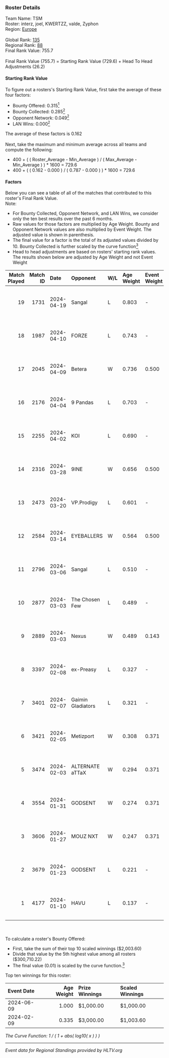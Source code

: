 ### Roster Details<br />
Team Name: TSM<br />
Roster: interz, joel, KWERTZZ, valde, Zyphon<br />
Region: [Europe]( ../standings_europe.md)<br />
<br />
Global Rank: [135](../standings_global.md)<br />
Regional Rank: [88]( ../standings_europe.md)<br />
Final Rank Value:  755.7<br />
<br />
Final Rank Value (755.7) = Starting Rank Value (729.6) + Head To Head Adjustments (26.2)<br />

#### Starting Rank Value<br />
To figure out a rosters's Starting Rank Value, first take the average of these four factors:<br />
- Bounty Offered: 0.315[<sup>1</sup>](#table2)
- Bounty Collected: 0.285[<sup>2</sup>](#table1)
- Opponent Network: 0.049[<sup>2</sup>](#table1)
- LAN Wins: 0.000[<sup>2</sup>](#table1)

The average of these factors is 0.162<br />
<br />
Next, take the maximum and minimum average across all teams and compute the following:<br />
- 400 + ( ( Roster_Average - Min_Average ) / ( Max_Average - Min_Average ) ) * 1600 = 729.6
- 400 + ( ( 0.162 - 0.000 ) / ( 0.787 - 0.000 ) ) * 1600 = 729.6


#### Factors<br />
Below you can see a table of all of the matches that contributed to this roster's Final Rank Value.<br />
Note:<br />

- For Bounty Collected, Opponent Network, and LAN Wins, we consider only the ten best results over the past 6 months.
- Raw values for those factors are multiplied by Age Weight. Bounty and Opponent Network values are also multiplied by Event Weight. The adjusted value is shown in parenthesis.
- The final value for a factor is the total of its adjusted values divided by 10. Bounty Collected is further scaled by the curve function[<sup>3</sup>](#curveFunction)
- Head to head adjustments are based on rosters' starting rank values. The results shown below are adjusted by Age Weight and not Event Weight
<span id="table1"></span><br />


| Match Played | Match ID | Date       | Opponent          | W/L | Age Weight | Event Weight | Bounty Collected | Opponent Network | LAN Wins  | H2H Adj. | Roster                               |
| -: | -: | :- | :- | :- | :- | :- | :- | :- | :- | -: | :- |
|           19 |     1731 | 2024-04-19 | Sangal            | L   | 0.803      | -            | -                | -                | -         |    -2.93 | interz, joel, KWERTZZ, valde, Zyphon |
|           18 |     1987 | 2024-04-10 | FORZE             | L   | 0.743      | -            | -                | -                | -         |    -3.32 | joel, KWERTZZ, MoDo, valde, Zyphon   |
|           17 |     2045 | 2024-04-09 | Betera            | W   | 0.736      | 0.500        | 0.002 (0.001)    | 0.089 (0.033)    | 0 (0.000) |    11.31 | joel, KWERTZZ, MoDo, valde, Zyphon   |
|           16 |     2176 | 2024-04-04 | 9 Pandas          | L   | 0.703      | -            | -                | -                | -         |    -1.93 | joel, KWERTZZ, poizon, valde, Zyphon |
|           15 |     2255 | 2024-04-02 | KOI               | L   | 0.690      | -            | -                | -                | -         |    -1.95 | joel, KWERTZZ, poizon, valde, Zyphon |
|           14 |     2316 | 2024-03-28 | 9INE              | W   | 0.656      | 0.500        | 0.000 (0.000)    | 0.071 (0.023)    | 0 (0.000) |     4.60 | joel, KWERTZZ, poizon, valde, Zyphon |
|           13 |     2473 | 2024-03-20 | VP.Prodigy        | L   | 0.601      | -            | -                | -                | -         |    -6.07 | joel, KWERTZZ, poizon, valde, Zyphon |
|           12 |     2584 | 2024-03-14 | EYEBALLERS        | W   | 0.564      | 0.500        | 0.006 (0.002)    | 0.653 (0.184)    | 0 (0.000) |    13.05 | interz, joel, MoDo, valde, Zyphon    |
|           11 |     2796 | 2024-03-06 | Sangal            | L   | 0.510      | -            | -                | -                | -         |    -1.68 | interz, JACKZ, joel, poizon, valde   |
|           10 |     2877 | 2024-03-03 | The Chosen Few    | L   | 0.489      | -            | -                | -                | -         |    -8.64 | joel, KWERTZZ, poizon, valde, Zyphon |
|            9 |     2889 | 2024-03-03 | Nexus             | W   | 0.489      | 0.143        | 0.012 (0.001)    | 0.397 (0.028)    | 0 (0.000) |    10.24 | joel, KWERTZZ, poizon, valde, Zyphon |
|            8 |     3397 | 2024-02-08 | ex-Preasy         | L   | 0.327      | -            | -                | -                | -         |    -2.95 | joel, KWERTZZ, MoDo, valde, Zyphon   |
|            7 |     3401 | 2024-02-07 | Gaimin Gladiators | L   | 0.321      | -            | -                | -                | -         |    -0.75 | joel, KWERTZZ, MoDo, valde, Zyphon   |
|            6 |     3421 | 2024-02-05 | Metizport         | W   | 0.308      | 0.371        | 0.073 (0.008)    | 0.587 (0.067)    | 0 (0.000) |     7.72 | joel, KWERTZZ, MoDo, valde, Zyphon   |
|            5 |     3474 | 2024-02-03 | ALTERNATE aTTaX   | W   | 0.294      | 0.371        | 0.046 (0.005)    | 0.573 (0.063)    | 0 (0.000) |     7.87 | joel, KWERTZZ, MoDo, valde, Zyphon   |
|            4 |     3554 | 2024-01-31 | GODSENT           | W   | 0.274      | 0.371        | 0.000 (0.000)    | 0.017 (0.002)    | 0 (0.000) |     1.94 | interz, joel, KWERTZZ, MoDo, valde   |
|            3 |     3606 | 2024-01-27 | MOUZ NXT          | W   | 0.247      | 0.371        | 0.158 (0.014)    | 1.000 (0.092)    | 0 (0.000) |     6.97 | interz, joel, KWERTZZ, MoDo, valde   |
|            2 |     3679 | 2024-01-23 | GODSENT           | L   | 0.221      | -            | -                | -                | -         |    -5.45 | interz, joel, KWERTZZ, MoDo, valde   |
|            1 |     4177 | 2024-01-10 | HAVU              | L   | 0.137      | -            | -                | -                | -         |    -1.88 | interz, JACKZ, joel, MoDo, valde     |

<br />
<span id="table2"></span><br />
To calculate a roster's Bounty Offered:<br />

- First, take the sum of their top 10 scaled winnings ($2,003.60)
- Divide that value by the 5th highest value among all rosters ($300,710.22)
- The final value (0.01) is scaled by the curve function.[<sup>3</sup>](#curveFunction)

Top ten winnings for this roster:<br />

| Event Date | Age Weight | Prize Winnings | Scaled Winnings |
| :- | -: | :- | :- |
| 2024-06-09 |      1.000 | $1,000.00      | $1,000.00       |
| 2024-02-09 |      0.335 | $3,000.00      | $1,003.60       |


<span id="curveFunction"></span>_The Curve Function: 1 / ( 1 + abs( log10( x ) ) )_<br />

---
_Event data for Regional Standings provided by HLTV.org_<br />
